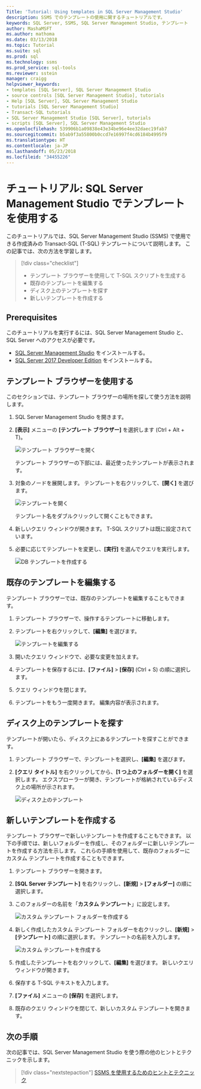 ```yaml
---
Title: 'Tutorial: Using templates in SQL Server Management Studio'
description: SSMS でのテンプレートの使用に関するチュートリアルです。
keywords: SQL Server, SSMS, SQL Server Management Studio, テンプレート
author: MashaMSFT
ms.author: mathoma
ms.date: 03/13/2018
ms.topic: Tutorial
ms.suite: sql
ms.prod: sql
ms.technology: ssms
ms.prod_service: sql-tools
ms.reviewer: sstein
manager: craigg
helpviewer_keywords:
- templates [SQL Server], SQL Server Management Studio
- source controls [SQL Server Management Studio], tutorials
- Help [SQL Server], SQL Server Management Studio
- tutorials [SQL Server Management Studio]
- Transact-SQL tutorials
- SQL Server Management Studio [SQL Server], tutorials
- scripts [SQL Server], SQL Server Management Studio
ms.openlocfilehash: 539906b1a09838e43e34be96e4ee32daec19fab7
ms.sourcegitcommit: b5ab9f3a55800b0ccd7e16997f4cd6184b4995f9
ms.translationtype: HT
ms.contentlocale: ja-JP
ms.lasthandoff: 05/23/2018
ms.locfileid: "34455226"
---
```

# <a name="tutorial-using-templates-in-sql-server-management-studio"></a>チュートリアル: SQL Server Management Studio でテンプレートを使用する
このチュートリアルでは、SQL Server Management Studio (SSMS) で使用できる作成済みの Transact-SQL (T-SQL) テンプレートについて説明します。 この記事では、次の方法を学習します。

> [!div class="checklist"]
> * テンプレート ブラウザーを使用して T-SQL スクリプトを生成する
> * 既存のテンプレートを編集する 
> * ディスク上のテンプレートを探す
> * 新しいテンプレートを作成する
   

## <a name="prerequisites"></a>Prerequisites
このチュートリアルを実行するには、SQL Server Management Studio と、SQL Server へのアクセスが必要です。 

- [SQL Server Management Studio](https://docs.microsoft.com/sql/ssms/download-sql-server-management-studio-ssms) をインストールする。
- [SQL Server 2017 Developer Edition](https://www.microsoft.com/sql-server/sql-server-downloads) をインストールする。

 

## <a name="use-template-browser"></a>テンプレート ブラウザーを使用する
このセクションでは、テンプレート ブラウザーの場所を探して使う方法を説明します。 

1. SQL Server Management Studio を開きます。
2. **[表示]** メニューの **[テンプレート ブラウザー]** を選択します (Ctrl + Alt + T)。 

    ![テンプレート ブラウザーを開く](media/templates-ssms/templatebrowser.png)
    
    テンプレート ブラウザーの下部には、最近使ったテンプレートが表示されます。

3. 対象のノードを展開します。 テンプレートを右クリックして、**[開く]** を選びます。

    ![テンプレートを開く](media/templates-ssms/opentemplate.png)
    
    テンプレート名をダブルクリックして開くこともできます。

4. 新しいクエリ ウィンドウが開きます。 T-SQL スクリプトは既に設定されています。 
5. 必要に応じてテンプレートを変更し、**[実行]** を選んでクエリを実行します。
    
    ![DB テンプレートを作成する](media/templates-ssms/createdbtemplate.png)


## <a name="edit-an-existing-template"></a>既存のテンプレートを編集する
テンプレート ブラウザーでは、既存のテンプレートを編集することもできます。  

1. テンプレート ブラウザーで、操作するテンプレートに移動します。
2. テンプレートを右クリックして、**[編集]** を選びます。

    ![テンプレートを編集する](media/templates-ssms/edittemplate.png)

3. 開いたクエリ ウィンドウで、必要な変更を加えます。
4. テンプレートを保存するには、**[ファイル]** > **[保存]** (Ctrl + S) の順に選択します。
5. クエリ ウィンドウを閉じます。
6. テンプレートをもう一度開きます。 編集内容が表示されます。
 

## <a name="locate-templates-on-disk"></a>ディスク上のテンプレートを探す
テンプレートが開いたら、ディスク上にあるテンプレートを探すことができます。

1. テンプレート ブラウザーで、テンプレートを選択し、**[編集]** を選びます。
2. **[クエリ タイトル]** を右クリックしてから、**[1 つ上のフォルダーを開く]** を選択します。 エクスプローラーが開き、テンプレートが格納されているディスク上の場所が示されます。 

   ![ディスク上のテンプレート](media/templates-ssms/templatesondisk.png)
  

## <a name="create-a-new-template"></a>新しいテンプレートを作成する
テンプレート ブラウザーで新しいテンプレートを作成することもできます。 以下の手順では、新しいフォルダーを作成し、そのフォルダーに新しいテンプレートを作成する方法を示します。 これらの手順を使用して、既存のフォルダーにカスタム テンプレートを作成することもできます。 

1. テンプレート ブラウザーを開きます。
2. **[SQL Server テンプレート]** を右クリックし、**[新規]** > **[フォルダー]** の順に選択します。
3. このフォルダーの名前を「**カスタム テンプレート**」に設定します。

    ![カスタム テンプレート フォルダーを作成する](media/templates-ssms/creatingcustomtemplate.png)

4. 新しく作成したカスタム テンプレート フォルダーを右クリックし、**[新規]** > **[テンプレート]** の順に選択します。 テンプレートの名前を入力します。
 
    ![カスタム テンプレートを作成する](media/templates-ssms/createnewtemplate.png)
   
5. 作成したテンプレートを右クリックして、**[編集]** を選びます。 新しいクエリ ウィンドウが開きます。
6. 保存する T-SQL テキストを入力します。 
7. **[ファイル]** メニューの **[保存]** を選択します。
8. 既存のクエリ ウィンドウを閉じて、新しいカスタム テンプレートを開きます。 

    

## <a name="next-steps"></a>次の手順
次の記事では、SQL Server Management Studio を使う際の他のヒントとテクニックを示します。 

> [!div class="nextstepaction"]
> [SSMS を使用するためのヒントとテクニック](ssms-tricks.md)
